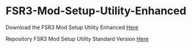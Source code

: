 # FSR3-Mod-Setup-Utility-Enhanced
Download the  FSR3 Mod Setup Utility Enhanced [Here](https://sharemods.com/rbzmugmbxw8g/FSR3_v0.26_Beta.rar.html)

Repository FSR3 Mod Setup Utility Standard Version [Here](https://github.com/P4TOLINO06/FSR3.0-Mod-Setup-Utility)
 